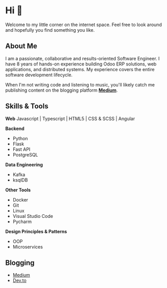 # Hi 👋

Welcome to my little corner on the internet space. Feel free to look around and hopefully you find something you like.

## About Me
I am a passionate, collaborative and results-oriented Software Engineer. I have 8 years of hands-on experience building Odoo ERP solutions, web applications, and distributed systems. My experience covers the entire software development lifecycle.

When I'm not writing code and listening to music, you'll likely catch me publishing content on the blogging platform [**Medium**](https://ofelix03.medium.com/).

## Skills & Tools
**Web**
Javascript | Typescript | HTML5 | CSS & SCSS | Angular

**Backend**
* Python
* Flask
* Fast API
* PostgreSQL

**Data Engineering**
* Kafka
* ksqlDB

**Other Tools**
* Docker
* Git
* Linux
* Visual Studio Code
* Pycharm

**Design Principles & Patterns**
* OOP
* Microservices

## Blogging
* [Medium](ofelix03.medium.com)
* [Dev.to](https://dev.to/ofelix03)



